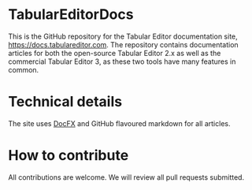 # TabularEditorDocs
This is the GitHub repository for the Tabular Editor documentation site, https://docs.tabulareditor.com. The repository contains documentation articles for both the open-source Tabular Editor 2.x as well as the commercial Tabular Editor 3, as these two tools have many features in common.

# Technical details
The site uses [DocFX](https://dotnet.github.io/docfx/) and GitHub flavoured markdown for all articles.

# How to contribute
All contributions are welcome. We will review all pull requests submitted.
